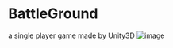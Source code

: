 # BattleGround
a single player game made by Unity3D
![image](https://github.com/houshuai/BattleGround/Textures/snip.png)

